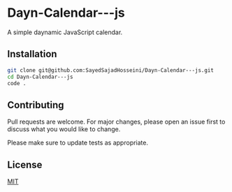 # Dayn-Calendar---js

A simple daynamic JavaScript calendar.

## Installation

```bash
git clone git@github.com:SayedSajadHosseini/Dayn-Calendar---js.git
cd Dayn-Calendar---js
code .
```

## Contributing

Pull requests are welcome. For major changes, please open an issue first
to discuss what you would like to change.

Please make sure to update tests as appropriate.

## License

[MIT](https://choosealicense.com/licenses/mit/)
